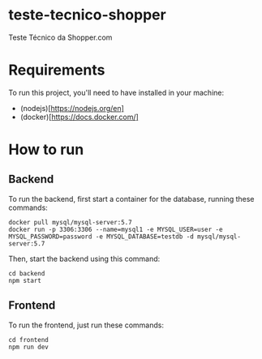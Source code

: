# teste-tecnico-shopper
Teste Técnico da Shopper.com

# Requirements

To run this project, you'll need to have installed in your machine:
- (nodejs)[https://nodejs.org/en]
- (docker)[https://docs.docker.com/]

# How to run

## Backend

To run the backend, first start a container for the database, running these commands:
```
docker pull mysql/mysql-server:5.7
docker run -p 3306:3306 --name=mysql1 -e MYSQL_USER=user -e MYSQL_PASSWORD=password -e MYSQL_DATABASE=testdb -d mysql/mysql-server:5.7
```

Then, start the backend using this command:

```
cd backend
npm start
```

## Frontend

To run the frontend, just run these commands:
```
cd frontend
npm run dev
```